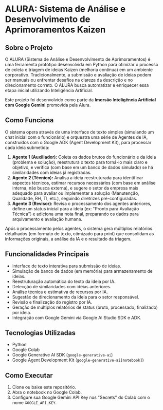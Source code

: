 # ALURA: Sistema de Análise e Desenvolvimento de Aprimoramentos Kaizen

## Sobre o Projeto

O ALURA (Sistema de Análise e Desenvolvimento de Aprimoramentos) é uma ferramenta protótipo desenvolvida em Python para otimizar o processo de coleta e triagem de ideias Kaizen (melhoria contínua) em um ambiente corporativo. Tradicionalmente, a submissão e avaliação de ideias podem ser manuais ou enfrentar desafios na clareza da descrição e no direcionamento correto. O ALURA busca automatizar e enriquecer essa etapa inicial utilizando Inteligência Artificial.

Este projeto foi desenvolvido como parte da **Imersão Inteligência Artificial com Google Gemini** promovida pela Alura.

## Como Funciona

O sistema opera através de uma interface de texto simples (simulando um chat inicial com o funcionário) e orquestra uma série de Agentes de IA, construídos com o Google ADK (Agent Development Kit), para processar cada ideia submetida:

1.  **Agente 1 (Auxiliador):** Coleta os dados brutos do funcionário e da ideia (problema e solução), reestrutura o texto para torná-lo mais claro e objetivo, e verifica (com base em um banco de dados simulado) se há similaridades com ideias já registradas.
2.  **Agente 2 (Técnico):** Analisa a ideia reestruturada para identificar aspectos técnicos, estimar recursos necessários (com base em análise interna, não busca externa), e sugere o setor da empresa mais adequado para avaliar ou implementar a solução (Manutenção, Qualidade, RH, TI, etc.), seguindo diretrizes pré-configuradas.
3.  **Agente 3 (Revisor):** Revisa o processamento dos agentes anteriores, define um status inicial para a ideia (ex: "Pronto para Avaliação Técnica") e adiciona uma nota final, preparando os dados para arquivamento e avaliação humana.

Após o processamento pelos agentes, o sistema gera múltiplos relatórios detalhados (em formato de texto, otimizado para print) que consolidam as informações originais, a análise da IA e o resultado da triagem.

## Funcionalidades Principais

* Interface de texto interativa para submissão de ideias.
* Simulação de banco de dados (em memória) para armazenamento de ideias.
* Reestruturação automática do texto da ideia por IA.
* Detecção de similaridades com ideias anteriores.
* Análise técnica e estimativa de recursos por IA.
* Sugestão de direcionamento da ideia para o setor responsável.
* Revisão e finalização do registro por IA.
* Geração de múltiplos relatórios de status (bruto, processado, finalizado) por ideia.
* Integração com Google Gemini via Google AI Studio SDK e ADK.

## Tecnologias Utilizadas

* Python
* Google Colab
* Google Generative AI SDK (`google-generative-ai`)
* Google Agent Development Kit (`google-generative-ai[notebook]`)

## Como Executar

1.  Clone ou baixe este repositório.
2.  Abra o notebook no Google Colab.
3.  Configure sua Google Gemini API Key nos "Secrets" do Colab com o nome `GOOGLE_API_KEY`.
